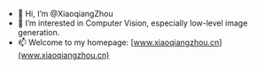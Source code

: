 - 👋 Hi, I’m @XiaoqiangZhou
- 👀 I’m interested in Computer Vision, especially low-level image generation.
- 📫 Welcome to my homepage: [www.xiaoqiangzhou.cn](www.xiaoqiangzhou.cn)

<!---
XiaoqiangZhou/XiaoqiangZhou is a ✨ special ✨ repository because its `README.md` (this file) appears on your GitHub profile.
You can click the Preview link to take a look at your changes.
--->
